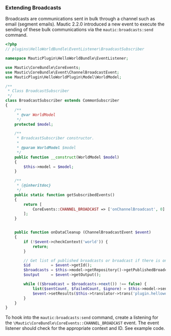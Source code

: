 ### Extending Broadcasts

Broadcasts are communications sent in bulk through a channel such as email (segment emails). Mautic 2.2.0 introduced a new event to execute the sending of these bulk communications via the `mautic:broadcasts:send` command.

```php
<?php
// plugins\HelloWorldBundle\EventListener\BroadcastSubscriber

namespace MauticPlugin\HelloWorldBundle\EventListener;

use Mautic\CoreBundle\CoreEvents;
use Mautic\CoreBundle\Event\ChannelBroadcastEvent;
use MauticPlugin\HelloWorldPlugin\Model\WorldModel;

/**
 * Class BroadcastSubscriber
 */
class BroadcastSubscriber extends CommonSubscriber
{
    /**
     * @var WorldModel
     */
    protected $model;

    /**
     * BroadcastSubscriber constructor.
     *
     * @param WorldModel $model
     */
    public function __construct(WorldModel $model)
    {
        $this->model = $model;
    }

    /**
     * {@inheritdoc}
     */
    public static function getSubscribedEvents()
    {
        return [
            CoreEvents::CHANNEL_BROADCAST => ['onChannelBroadcast', 0]
        ];
    }


    public function onDataCleanup (ChannelBroadcastEvent $event)
    {
        if (!$event->checkContext('world')) {
            return;
        }

        // Get list of published broadcasts or broadcast if there is only a single ID
        $id         = $event->getId();
        $broadcasts = $this->model->getRepository()->getPublishedBroadcasts($id);
        $output     = $event->getOutput();

        while (($broadcast = $broadcasts->next()) !== false) {
            list($sentCount, $failedCount, $ignore) = $this->model->sendIntergalacticMessages($broadcast[0], null, 100, true, $output);
            $event->setResults($this->translator->trans('plugin.helloworld').': '.$broadcast[0]->getName(), $sentCount, $failedCount);
        }
    }
}
```

To hook into the `mautic:broadcasts:send` command, create a listening for the `\Mautic\CoreBundle\CoreEvents::CHANNEL_BROADCAST` event. The event listener should check for the appropriate context and ID. See example code.